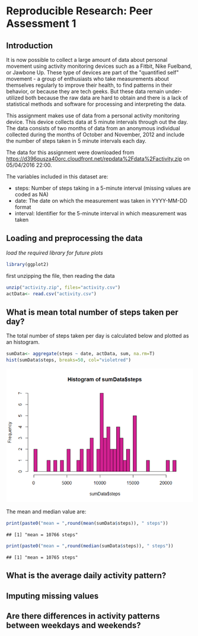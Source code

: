 # Reproducible Research: Peer Assessment 1
## Introduction
It is now possible to collect a large amount of data about personal movement using activity monitoring devices such as a Fitbit, Nike Fuelband, or Jawbone Up. These type of devices are part of the "quantified self" movement - a group of enthusiasts who take measurements about themselves regularly to improve their health, to find patterns in their behavior, or because they are tech geeks. But these data remain under-utilized both because the raw data are hard to obtain and there is a lack of statistical methods and software for processing and interpreting the data.

This assignment makes use of data from a personal activity monitoring device. This device collects data at 5 minute intervals through out the day. The data consists of two months of data from an anonymous individual collected during the months of October and November, 2012 and include the number of steps taken in 5 minute intervals each day.

The data for this assignment were downloaded from <https://d396qusza40orc.cloudfront.net/repdata%2Fdata%2Factivity.zip> on 05/04/2016 22:00.

The variables included in this dataset are:

* steps: Number of steps taking in a 5-minute interval (missing values are coded as NA)
* date: The date on which the measurement was taken in YYYY-MM-DD format
* interval: Identifier for the 5-minute interval in which measurement was taken

## Loading and preprocessing the data

*load the required library for future plots*

```r
library(ggplot2)
```

first unzipping the file, then reading the data

```r
unzip("activity.zip", files="activity.csv")
actData<- read.csv("activity.csv")
```


## What is mean total number of steps taken per day?
The total number of steps taken per day is calculated below and plotted as an histogram.

```r
sumData<- aggregate(steps ~ date, actData, sum, na.rm=T)
hist(sumData$steps, breaks=50, col="violetred")
```

![](PA1_template_files/figure-html/unnamed-chunk-3-1.png)

The mean and median value are:

```r
print(paste0("mean = ",round(mean(sumData$steps)), " steps"))
```

```
## [1] "mean = 10766 steps"
```

```r
print(paste0("mean = ",round(median(sumData$steps)), " steps"))
```

```
## [1] "mean = 10765 steps"
```

## What is the average daily activity pattern?



## Imputing missing values



## Are there differences in activity patterns between weekdays and weekends?
